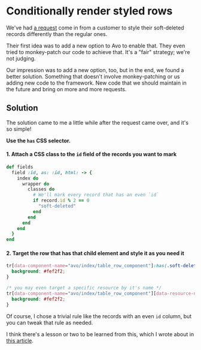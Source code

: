 # Conditionally render styled rows

We've had [a request](https://discord.com/channels/740892036978442260/1197693313520771113) come in from a customer to style their soft-deleted records differently than the regular ones.

Their first idea was to add a new option to Avo to enable that. They even tried to monkey-patch our code to achieve that.
It's a "fair" strategy; we're not judging.

Our impression was to add a new option, too, but in the end, we found a better solution. Something that doesn't involve monkey-patching or us adding new code to the framework.
New code that we should maintain in the future and bring on more and more requests.

## Solution

The solution came to me a little while after the request came over, and it's so simple!

**Use the `has` CSS selector.**

#### 1. Attach a CSS class to the `id` field of the records you want to mark

```ruby
def fields
  field :id, as: :id, html: -> {
    index do
      wrapper do
        classes do
          # We'll mark every record that has an even `id`
          if record.id % 2 == 0
            "soft-deleted"
          end
        end
      end
    end
  }
end
```

#### 2. Target the row that has that child element and style it as you need it

```css
tr[data-component-name="avo/index/table_row_component"]:has(.soft-deleted){
  background: #fef2f2;
}

/* you may even target a specific resource by it's name */
tr[data-component-name="avo/index/table_row_component"][data-resource-name="course_links"]:has(.soft-deleted){
  background: #fef2f2;
}
```

Of course, I chose a trivial rule like the records with an even `id` column, but you can tweak that rule as needed.

I think there's a lesson or two to be learned from this, which I wrote about in [this article](https://avohq.io/blog/state-the-problem-not-the-solution).
